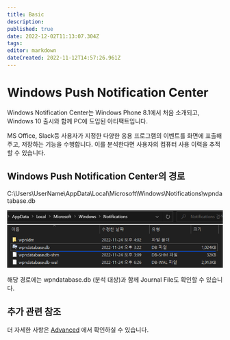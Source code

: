 ```yaml
---
title: Basic
description: 
published: true
date: 2022-12-02T11:13:07.304Z
tags: 
editor: markdown
dateCreated: 2022-11-12T14:57:26.961Z
---
```


# Windows Push Notification Center

Windows Notification Center는 Windows Phone 8.1에서 처음 소개되고, Windows 10 출시와 함께 PC에 도입된 아티팩트입니다.

MS Office, Slack등 사용자가 지정한 다양한 응용 프로그램의 이벤트를 화면에 표출해주고, 저장하는 기능을 수행합니다. 이를 분석한다면 사용자의 컴퓨터 사용 이력을 추적할 수 있습니다.

## Windows Push Notification Center의 경로

C:\\Users\\UserName\\AppData\\Local\\Microsoft\\Windows\\Notifications\\wpndatabase.db

![](/noti/noti.png)

해당 경로에는 wpndatabase.db (분석 대상)과 함께 Journal File도 확인할 수 있습니다.

## 추가 관련 참조

더 자세한 사항은 [Advanced](/ko/Artifact/Notification/Advanced) 에서 확인하실 수 있습니다.